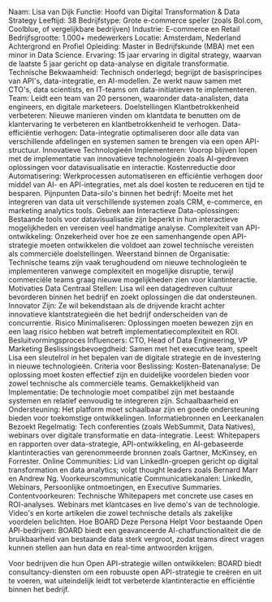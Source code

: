 Naam: Lisa van Dijk
Functie: Hoofd van Digital Transformation & Data Strategy
Leeftijd: 38
Bedrijfstype: Grote e-commerce speler (zoals Bol.com, Coolblue, of vergelijkbare bedrijven)
Industrie: E-commerce en Retail
Bedrijfsgrootte: 1.000+ medewerkers
Locatie: Amsterdam, Nederland
Achtergrond en Profiel
Opleiding: Master in Bedrijfskunde (MBA) met een minor in Data Science.
Ervaring: 15 jaar ervaring in digital strategy, waarvan de laatste 5 jaar gericht op data-analyse en digitale transformatie.
Technische Bekwaamheid: Technisch onderlegd; begrijpt de basisprincipes van API's, data-integratie, en AI-modellen. Ze werkt nauw samen met CTO's, data scientists, en IT-teams om data-initiatieven te implementeren.
Team: Leidt een team van 20 personen, waaronder data-analisten, data engineers, en digitale marketeers.
Doelstellingen
Klantbetrokkenheid verbeteren: Nieuwe manieren vinden om klantdata te benutten om de klantervaring te verbeteren en klantbetrokkenheid te verhogen.
Data-efficiëntie verhogen: Data-integratie optimaliseren door alle data van verschillende afdelingen en systemen samen te brengen via een open API-structuur.
Innovatieve Technologieën Implementeren: Voorop blijven lopen met de implementatie van innovatieve technologieën zoals AI-gedreven oplossingen voor datavisualisatie en interactie.
Kostenreductie door Automatisering: Werkprocessen automatiseren en efficiëntie verhogen door middel van AI- en API-integraties, met als doel kosten te reduceren en tijd te besparen.
Pijnpunten
Data-silo's binnen het bedrijf: Moeite met het integreren van data uit verschillende systemen zoals CRM, e-commerce, en marketing analytics tools.
Gebrek aan Interactieve Data-oplossingen: Bestaande tools voor datavisualisatie zijn beperkt in hun interactieve mogelijkheden en vereisen veel handmatige analyse.
Complexiteit van API-ontwikkeling: Onzekerheid over hoe ze een samenhangende open API-strategie moeten ontwikkelen die voldoet aan zowel technische vereisten als commerciële doelstellingen.
Weerstand binnen de Organisatie: Technische teams zijn vaak terughoudend om nieuwe technologieën te implementeren vanwege complexiteit en mogelijke disruptie, terwijl commerciële teams graag nieuwe mogelijkheden zien voor klantinteractie.
Motivaties
Data Centraal Stellen: Lisa wil een datagedreven cultuur bevorderen binnen het bedrijf en zoekt oplossingen die dat ondersteunen.
Innovator Zijn: Ze wil bekendstaan als de drijvende kracht achter innovatieve klantstrategieën die het bedrijf onderscheiden van de concurrentie.
Risico Minimaliseren: Oplossingen moeten bewezen zijn en een laag risico hebben wat betreft implementatiecomplexiteit en ROI.
Besluitvormingsproces
Influencers: CTO, Head of Data Engineering, VP Marketing
Beslissingsbevoegdheid: Samen met het executive team, speelt Lisa een sleutelrol in het bepalen van de digitale strategie en de investering in nieuwe technologieën.
Criteria voor Beslissing:
Kosten-Batenanalyse: De oplossing moet kosten effectief zijn en duidelijke voordelen bieden voor zowel technische als commerciële teams.
Gemakkelijkheid van Implementatie: De technologie moet compatibel zijn met bestaande systemen en relatief eenvoudig te integreren zijn.
Schaalbaarheid en Ondersteuning: Het platform moet schaalbaar zijn en goede ondersteuning bieden voor toekomstige ontwikkelingen.
Informatiebronnen en Leerkanalen
Bezoekt Regelmatig: Tech conferenties (zoals WebSummit, Data Natives), webinars over digitale transformatie en data-integratie.
Leest: Whitepapers en rapporten over data-strategie, API-ontwikkeling, en AI-gebaseerde klantinteracties van gerenommeerde bronnen zoals Gartner, McKinsey, en Forrester.
Online Communities: Lid van LinkedIn-groepen gericht op digital transformation en data analytics; volgt thought leaders zoals Bernard Marr en Andrew Ng.
Voorkeurscommunicatie
Communicatiekanalen: LinkedIn, Webinars, Persoonlijke ontmoetingen, en Executive Summaries.
Contentvoorkeuren:
Technische Whitepapers met concrete use cases en ROI-analyses.
Webinars met klantcases en live demo's van de technologie.
Video's en korte artikelen die zowel technische details als zakelijke voordelen belichten.
Hoe BOARD Deze Persona Helpt
Voor bestaande Open API-bedrijven: BOARD biedt een geavanceerde AI-chatfunctionaliteit die de bruikbaarheid van bestaande data sterk vergroot, zodat teams direct vragen kunnen stellen aan hun data en real-time antwoorden krijgen.

Voor bedrijven die hun Open API-strategie willen ontwikkelen: BOARD biedt consultancy-diensten om een robuuste open API-strategie te creëren en uit te voeren, wat uiteindelijk leidt tot verbeterde klantinteractie en efficiëntie binnen het bedrijf.